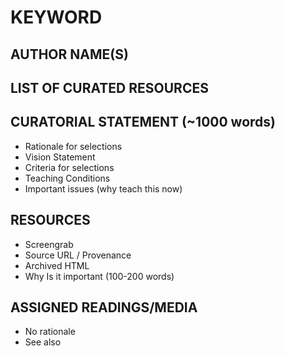 # KEYWORD 

## AUTHOR NAME(S)

## LIST OF CURATED RESOURCES 

## CURATORIAL STATEMENT (~1000 words)

* Rationale for selections 
* Vision Statement
* Criteria for selections
* Teaching Conditions 
* Important issues (why teach this now) 

## RESOURCES

* Screengrab
* Source URL / Provenance 
* Archived HTML
* Why Is it important (100-200 words) 

## ASSIGNED READINGS/MEDIA 

* No rationale
* See also 

